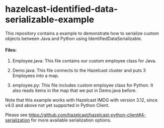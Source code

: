 # hazelcast-identified-data-serializable-example

This repository contains a example to demonstrate how to serialize custom objects between Java and Python using IdentifiedDataSerializable.

#### Files:

1. Employee.java: This file contains our custom employee class for Java.
2. Demo.java: This file connects to the Hazelcast cluster and puts 3 Employees into a map.

3. employee.py: This file includes custom employee class for Python. It also reads items in the map that we put in Demo.java before.

Note that this example works with Hazelcast IMDG with version 3.12, since v4.0 and above not yet supported in Python Client.

Please see https://github.com/hazelcast/hazelcast-python-client#4-serialization for more available serialization options.
